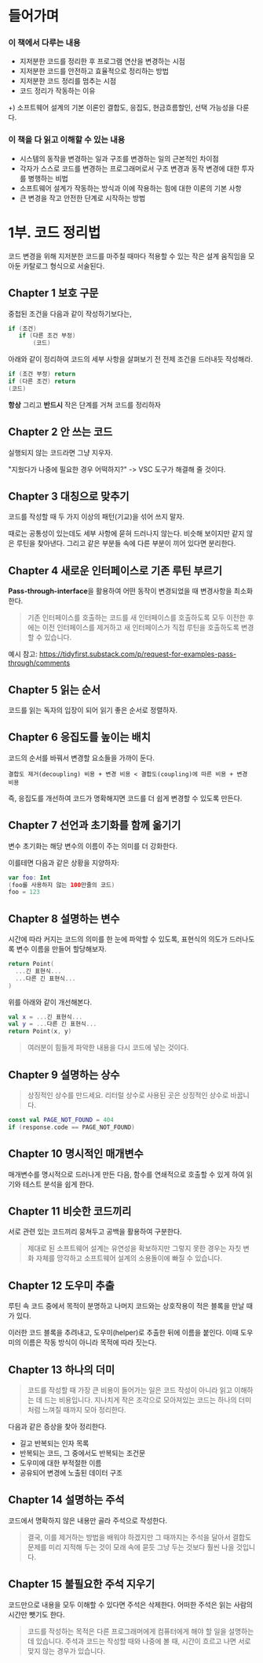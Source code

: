 # 들어가며
### 이 책에서 다루는 내용
- 지저분한 코드를 정리한 후 프로그램 연산을 변경하는 시점
- 지저분한 코드를 안전하고 효율적으로 정리하는 방법
- 지저분한 코드 정리를 멈추는 시점
- 코드 정리가 작동하는 이유

+) 소프트웨어 설계의 기본 이론인 결합도, 응집도, 현금흐름할인, 선택 가능성을 다룬다.

### 이 책을 다 읽고 이해할 수 있는 내용
- 시스템의 동작을 변경하는 일과 구조를 변경하는 일의 근본적인 차이점
- 각자가 스스로 코드를 변경하는 프로그래머로서 구조 변경과 동작 변경에 대한 투자를 병행하는 비법
- 소프트웨어 설계가 작동하는 방식과 이에 작용하는 힘에 대한 이론의 기본 사항
- 큰 변경을 작고 안전한 단계로 시작하는 방법

# 1부. 코드 정리법

코드 변경을 위해 지저분한 코드를 마주칠 때마다 적용할 수 있는 작은 설계 움직임을 모아둔 카탈로그 형식으로 서술된다.

## Chapter 1 보호 구문
중첩된 조건을 다음과 같이 작성하기보다는,
```kotlin
if (조건)
   if (다른 조건 부정)
       (코드)
```
아래와 같이 정리하여 코드의 세부 사항을 살펴보기 전 전제 조건을 드러내듯 작성해라.
```kotlin
if (조건 부정) return
if (다른 조건) return
(코드)
```
**항상** 그리고 **반드시** 작은 단계를 거쳐 코드를 정리하자

## Chapter 2 안 쓰는 코드
실행되지 않는 코드라면 그냥 지우자.

"지웠다가 나중에 필요한 경우 어떡하지?" -> VSC 도구가 해결해 줄 것이다.

## Chapter 3 대칭으로 맞추기
코드를 작성할 때 두 가지 이상의 패턴(기교)을 섞어 쓰지 말자.

때로는 공통성이 있는데도 세부 사항에 묻혀 드러나지 않는다. 비슷해 보이지만 같지 않은 루틴을 찾아낸다. 그리고 같은 부분들 속에 다른 부분이 끼어 있다면 분리한다.

## Chapter 4 새로운 인터페이스로 기존 루틴 부르기
**Pass-through-interface**을 활용하여 어떤 동작이 변경되었을 때 변경사항을 최소화한다.
> 기존 인터페이스를 호출하는 코드를 새 인터페이스를 호출하도록 모두 이전한 후에는 이전 인터페이스를 제거하고 새 인터페이스가 직접 루틴을 호출하도록 변경할 수 있습니다.

예시 참고: https://tidyfirst.substack.com/p/request-for-examples-pass-through/comments

## Chapter 5 읽는 순서
코드를 읽는 독자의 입장이 되어 읽기 좋은 순서로 정렬하자.

## Chapter 6 응집도를 높이는 배치
코드의 순서를 바꿔서 변경할 요소들을 가까이 둔다.
```
결합도 제거(decoupling) 비용 + 변경 비용 < 결합도(coupling)에 따른 비용 + 변경 비용
```
즉, 응집도를 개선하여 코드가 명확해지면 코드를 더 쉽게 변경할 수 있도록 만든다.

## Chapter 7 선언과 초기화를 함께 옮기기
변수 초기화는 해당 변수의 이름이 주는 의미를 더 강화한다.

이를테면 다음과 같은 상황을 지양하자:
```kotlin
var foo: Int
(foo를 사용하지 않는 100만줄의 코드)
foo = 123
```

## Chapter 8 설명하는 변수
시간에 따라 커지는 코드의 의미를 한 눈에 파악할 수 있도록, 표현식의 의도가 드러나도록 변수 이름을 만들어 할당해보자.
```kotlin
return Point(
  ...긴 표현식...
  ...다른 긴 표현식...
)
```
위를 아래와 같이 개선해본다.
```kotlin
val x = ...긴 표현식...
val y = ...다른 긴 표현식...
return Point(x, y)
```
> 여러분이 힘들게 파악한 내용을 다시 코드에 넣는 것이다.

## Chapter 9 설명하는 상수
> 상징적인 상수를 만드세요. 리터럴 상수로 사용된 곳은 상징적인 상수로 바꿉니다.
```kotlin
const val PAGE_NOT_FOUND = 404
if (response.code == PAGE_NOT_FOUND)
```

## Chapter 10 명시적인 매개변수
매개변수를 명시적으로 드러나게 만든 다음, 함수를 연쇄적으로 호출할 수 있게 하여 읽기와 테스트 분석을 쉽게 한다.

## Chapter 11 비슷한 코드끼리
서로 관련 있는 코드끼리 뭉쳐두고 공백을 활용하여 구분한다.

> 제대로 된 소프트웨어 설계는 유연성을 확보하지만 그렇지 못한 경우는 자칫 변화 자체를 망각하고 소프트웨어 설계의 소용돌이에 빠질 수 있습니다.

## Chapter 12 도우미 추출
루틴 속 코드 중에서 목적이 분명하고 나머지 코드와는 상호작용이 적은 블록을 만날 때가 있다.

이러한 코드 블록을 추려내고, 도우미(helper)로 추출한 뒤에 이름을 붙인다. 이때 도우미의 이름은 작동 방식이 아니라 목적에 따라 짓는다.

## Chapter 13 하나의 더미
> 코드를 작성할 때 가장 큰 비용이 들어가는 일은 코드 작성이 아니라 읽고 이해하는 데 드는 비용입니다.
지나치게 작은 조각으로 모아져있는 코드는 하나의 더미처럼 느껴질 때까지 모아 정리한다.

다음과 같은 증상을 찾아 정리한다.
- 길고 반복되는 인자 목록
- 반복되는 코드, 그 중에서도 반복되는 조건문
- 도우미에 대한 부적절한 이름
- 공유되어 변경에 노출된 데이터 구조

## Chapter 14 설명하는 주석
코드에서 명확하지 않은 내용만 골라 주석으로 작성한다.
> 결국, 이를 제거하는 방법을 배워야 하겠지만 그 때까지는 주석을 달아서 결합도 문제를 미리 지적해 두는 것이 모래 속에 묻듯 그냥 두는 것보다 훨씬 나을 것입니다.

## Chapter 15 불필요한 주석 지우기
코드만으로 내용을 모두 이해할 수 있다면 주석은 삭제한다. 어떠한 주석은 읽는 사람의 시간만 뺏기도 한다.
> 코드를 작성하는 목적은 다른 프로그래머에게 컴퓨터에게 해야 할 일을 설명하는 데 있습니다. 주석과 코드는 작성할 때와 나중에 볼 때, 시간이 흐르고 나면 서로 맞지 않는 경우가 있습니다.
